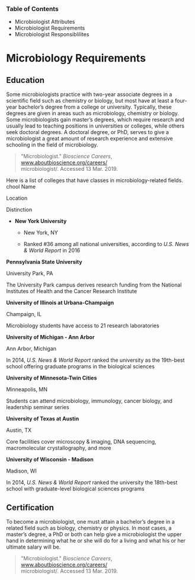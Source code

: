 ### Table of Contents
- Microbiologist Attributes
- Microbiologist Requirements
- Microbiologist Responsiblilites
# Microbiology Requirements
## Education
Some microbiologists practice with two-year associate degrees in a scientific field such as chemistry or biology, but most have at least a four-year bachelor’s degree from a college or university. Typically, these degrees are given in areas such as microbiology, chemistry or biology. Some microbiologists gain master’s degrees, which require research and usually lead to teaching positions in universities or colleges, while others seek doctoral degrees. A doctoral degree, or PhD, serves to give a microbiologist a great amount of research experience and extensive schooling in the field of microbiology.
> "Microbiologist." _Bioscience Careers_, www.aboutbioscience.org/careers/  
microbiologist/. Accessed 13 Mar. 2019.

Here is a list of colleges that have classes in microbiology-related fields.
 chool Name

Location

Distinction

- **New York University**

	 - New York, NY

	 - Ranked #36 among all national universities, according to _U.S. News & World Report_ in 2016

**Pennsylvania State University**

University Park, PA

The University Park campus derives research funding from the National Institutes of Health and the Cancer Research Institute

**University of Illinois at Urbana-Champaign**

Champaign, IL

Microbiology students have access to 21 research laboratories

**University of Michigan - Ann Arbor**

Ann Arbor, Michigan

In 2014, _U.S. News & World Report_ ranked the university as the 19th-best school offering graduate programs in the biological sciences

**University of Minnesota-Twin Cities**

Minneapolis, MN

Students can attend microbiology, immunology, cancer biology, and leadership seminar series

**University of Texas at Austin**

Austin, TX

Core facilities cover microscopy & imaging, DNA sequencing, macromolecular crystallography, and more

**University of Wisconsin - Madison**

Madison, WI

In 2014, _U.S. News & World Report_ ranked the university the 18th-best school with graduate-level biological sciences programs
## Certification
To become a microbiologist, one must attain a bachelor’s degree in a related field such as biology, chemistry or physics. In most cases, a master’s degree, a PhD or both can help give a microbiologist the upper hand in determining what he or she will do for a living and what his or her ultimate salary will be.
>"Microbiologist." _Bioscience Careers_, www.aboutbioscience.org/careers/  
microbiologist/. Accessed 13 Mar. 2019.
<!--stackedit_data:
eyJoaXN0b3J5IjpbLTEzODc0MjAxNDcsMTExMDEyMjc1MCwxNz
g5MTgxNjk5LDIxMTc0NTE5OV19
-->